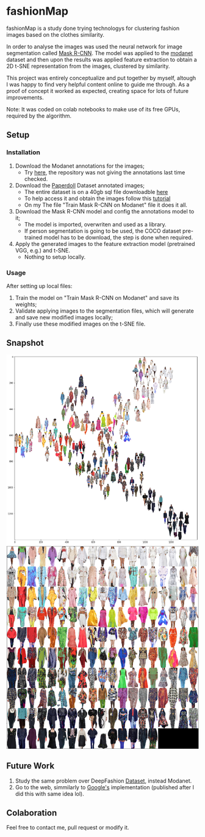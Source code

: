 # fashionMap

fashionMap is a study done trying technologys for clustering fashion images based on the clothes similarity. 

In order to analyse the images was used the neural network for image segmentation called [Mask R-CNN](https://github.com/matterport/Mask_RCNN). The model was applied to the [modanet](https://github.com/eBay/modanet) dataset and then upon the results was applied feature extraction to obtain a 2D t-SNE representation from the images, clustered by similarity. 

This project was entirely conceptualize and put together by myself, altough I was happy to find very helpful content online to guide me through. As a proof of concept it worked as expected, creating space for lots of future improvements.

Note: It was coded on colab notebooks to make use of its free GPUs, required by the algorithm. 

## Setup 

### Installation 

1. Download the Modanet annotations for the images;
    - Try [here](https://github.com/cad0p/maskrcnn-modanet/releases/tag/v1.0.3), the repository was not giving the annotations last time checked.
2. Download the [Paperdoll](https://github.com/kyamagu/paperdoll) Dataset annotated images; 
    - The entire dataset is on a 40gb sql file downloadble [here](https://github.com/kyamagu/paperdoll/blob/master/data/chictopia/chictopia.sql.gz)
    - To help access it and obtain the images follow this [tutorial](https://github.com/kyamagu/paperdoll/blob/master/data/chictopia/usage.ipynb)
    - On my The file "Train Mask R-CNN on Modanet" file it does it all.
3. Download the Mask R-CNN model and config the annotations model to it;
    - The model is imported, overwriten and used as a library. 
    - If person segmentation is going to be used, the COCO dataset pre-trained model has to be download, the step is done when required.
4. Apply the generated images to the feature extraction model (pretrained VGG, e.g.) and t-SNE.
    - Nothing to setup locally.

### Usage

After setting up local files:
1. Train the model on "Train Mask R-CNN on Modanet" and save its weights;
2. Validate applying images to the segmentation files, which will generate and save new modified images locally;
3. Finally use these modified images on the t-SNE file.

## Snapshot 

<img src="https://github.com/elvisdias/fashionMap/blob/master/snapshots/t-sne.png"/>

<img src="https://github.com/elvisdias/fashionMap/blob/master/snapshots/rastfairy.PNG"/>

## Future Work

1. Study the same problem over DeepFashion [Dataset](https://github.com/switchablenorms/DeepFashion2), instead Modanet.
2. Go to the web, simmilarly to [Google's](https://experiments.withgoogle.com/business-of-fashion) implementation (published after I did this with same idea lol). 

## Colaboration

Feel free to contact me, pull request or modify it. 
